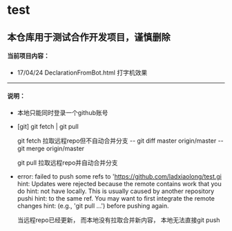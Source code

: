 # test
## 本仓库用于测试合作开发项目，谨慎删除

#### 当前项目内容：
* 17/04/24 DeclarationFromBot.html 打字机效果

***

#### 说明：
* 本地只能同时登录一个github账号

* [git] git fetch | git pull
	
  git fetch 拉取远程repo但不自动合并分支
  	-- git diff master origin/master
  	-- git merge origin/master
  
  git pull 拉取远程repo并自动合并分支

* error: failed to push some refs to 'https://github.com/ladxiaolong/test.gi
  hint: Updates were rejected because the remote contains work that you do
  hint: not have locally. This is usually caused by another repository pushi
  hint: to the same ref. You may want to first integrate the remote changes
  hint: (e.g., 'git pull ...') before pushing again.
	
	当远程repo已经更新， 而本地没有拉取合并新内容， 本地无法直接git push

